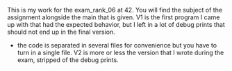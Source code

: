 This is my work for the exam_rank_06 at 42.
You will find the subject of the assignment alongside the main that is given.
V1 is the first program I came up with that had the expected behavior, but I left in a lot of debug prints that should not end up in the final version.
+ the code is separated in several files for convenience but you have to turn in a single file.
V2 is more or less the version that I wrote during the exam, stripped of the debug prints.